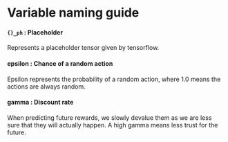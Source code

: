 # Variable naming guide

#### `{}_ph` : Placeholder

Represents a placeholder tensor given by tensorflow.

#### epsilon : Chance of a random action

Epsilon represents the probability of a random action, where 1.0
means the actions are always random.

#### gamma : Discount rate

When predicting future rewards, we slowly devalue them as we are less sure that
they will actually happen. A high gamma means less trust for the future.

